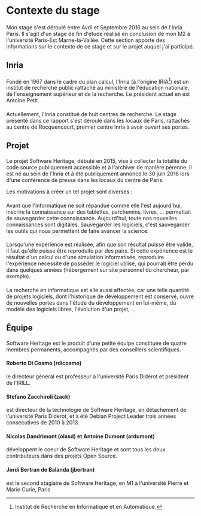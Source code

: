 # Contexte du stage

####

Mon stage s'est déroulé entre Avril et Septembre 2016 au sein de
l'Inria Paris.  Il s'agit d'un stage de fin d'étude réalisé en
conclusion de mon M2 à l'université Paris-Est Marne-la-Vallée. Cette
section apporte des informations sur le contexte de ce stage et sur le
projet auquel j'ai participé.



## Inria

####

Fondé en 1967 dans le cadre du plan calcul, l'Inria (à l'origine
IRIA[^1]) est un institut de recherche public rattaché au ministère de
l'éducation nationale, de l'enseignement supérieur et de la
recherche. Le président actuel en est Antoine Petit.


[^1]: Institut de Recherche en Informatique et en Automatique.

####

Actuellement, l'Inria constitué de huit centres de recherche. Le
stage présenté dans ce rapport s'est déroulé dans les locaux de Paris,
rattachés au centre de Rocquencourt, premier centre Inria à avoir
ouvert ses portes.



## Projet

####

Le projet Software Heritage, débuté en 2015, vise à collecter la
totalité du code source publiquement accessible et à l'archiver de
manière pérenne. Il est né au sein de l'Inria et à été publiquement
annoncé le 30 juin 2016 lors d'une conférence de presse dans les
locaux du centre de Paris.

Les motivations à créer un tel projet sont diverses :

####

Avant que l'informatique ne soit répandue comme elle l'est
aujourd'hui, inscrire la connaissance sur des tablettes, parchemins,
livres, ... permettait de sauvegarder cette connaissance. Aujourd'hui,
toute nos nouvelles connaissances sont digitales. Sauvegarder les
logiciels, c'est sauvegarder les outils qui nous permettent de faire
avancer la science.

####

Lorsqu'une expérience est réalisée, afin que son résultat puisse être
validé, il faut qu'elle puisse être reproduite par des pairs. Si cette
expérience est le résultat d'un calcul ou d'une simulation
informatisée, reproduire l'expérience nécessite de posséder le
logiciel utilisé, qui pourrait être perdu dans quelques années
(hébergement sur site personnel du chercheur, par exemple).

####

La recherche en informatique est elle aussi affectée, car une telle
quantité de projets logiciels, dont l'historique de développement est
conservé, ouvre de nouvelles portes dans l'étude du développement en
lui-même, du modèle des logiciels libres, l'évolution d'un projet, ...



## Équipe

####

Software Heritage est le produit d'une petite équipe constituée de
quatre membres permanents, accompagnés par des conseillers
scientifiques.

#### Roberto Di Cosmo (rdicosmo)

le directeur général est professeur à l'université Paris Diderot et
président de l'IRILL.

#### Stefano Zacchiroli (zack)

est directeur de la technologie de Software Heritage, en détachement
de l'université Paris Diderot, et à été Debian Project Leader trois
années consécutives de 2010 à 2013.

#### Nicolas Dandrimont (olasd) et Antoine Dumont (ardumont)

développent le coeur de Software Heritage et sont tous les deux
contributeurs dans des projets Open Source.

#### Jordi Bertran de Balanda (jbertran)

est le second stagiaire de Software Heritage, en M1 à l'université
Pierre et Marie Curie, Paris
